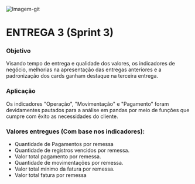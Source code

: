![Imagem-git](https://user-images.githubusercontent.com/56441318/83288074-2af5e080-a1b9-11ea-9049-6c27b940c1b7.jpg)

# ENTREGA 3 (Sprint 3)

### Objetivo
<p>Visando tempo de entrega e qualidade dos valores, os indicadores de negócio, melhorias na apresentação das entregas anteriores e a padronização dos cards ganham destaque na terceira entrega.</p>

### Aplicação
<p>Os indicadores "Operação", "Movimentação" e "Pagamento" foram devidamentes pautados para a análise em pandas por meio de funções que cumpre com êxito as necessidades do cliente.</p>

### Valores entregues (Com base nos indicadores):
- Quantidade de Pagamentos por remessa
- Quantidade de registros vencidos por remessa.
- Valor total pagamento por remessa.
- Quantidade de movimentações por remessa.
- Valor total mínimo da fatura por remessa. 
- Valor total fatura por remessa
